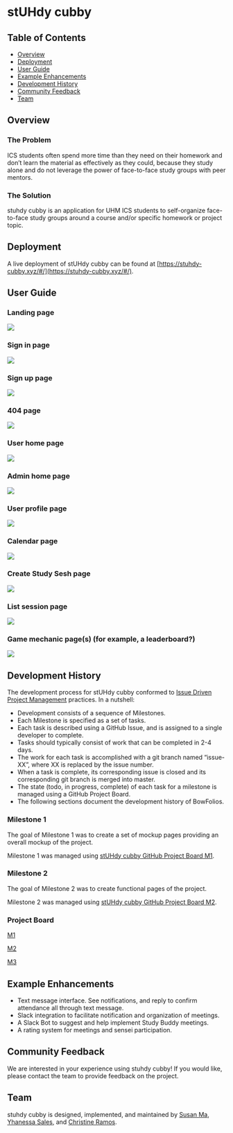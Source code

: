 # stUHdy cubby

## Table of Contents
* [Overview](#overview)
* [Deployment](#deployment)
* [User Guide](#user-guide)
* [Example Enhancements](#example-enhancements)
* [Development History](#development-history)
* [Community Feedback](#community-feedback)
* [Team](#team)

## Overview
### The Problem
ICS students often spend more time than they need on their homework and don’t learn the material as effectively as they could, because they study alone and do not leverage the power of face-to-face study groups with peer mentors.

### The Solution
stuhdy cubby is an application for UHM ICS students to self-organize face-to-face study groups around a course and/or specific homework or project topic.

## Deployment
A live deployment of stUHdy cubby can be found at [https://stuhdy-cubby.xyz/#/](https://stuhdy-cubby.xyz/#/).

## User Guide
### Landing page

![](imgs/livelanding.png)

### Sign in page

![](imgs/livesignup.png)

### Sign up page

![](imgs/liveregister.png)

### 404 page

![](imgs/livenotfound.png)

### User home page

![](imgs/liveuserhome.png)

### Admin home page

![](imgs/admin.png)

### User profile page

![](imgs/user-profile-mockup.png)

### Calendar page

![](imgs/livecalendar.png)

### Create Study Sesh page

![](imgs/liveaddsession.png)

### List session page

![](imgs/livesessions.png)

### Game mechanic page(s) (for example, a leaderboard?)

![](imgs/gamemechanic.png)

## Development History
The development process for stUHdy cubby conformed to [Issue Driven Project Management](http://courses.ics.hawaii.edu/ics314s21/morea/project-management/reading-guidelines-idpm.html) practices. In a nutshell:

* Development consists of a sequence of Milestones.
* Each Milestone is specified as a set of tasks.
* Each task is described using a GitHub Issue, and is assigned to a single developer to complete.
* Tasks should typically consist of work that can be completed in 2-4 days.
* The work for each task is accomplished with a git branch named “issue-XX”, where XX is replaced by the issue number.
* When a task is complete, its corresponding issue is closed and its corresponding git branch is merged into master.
* The state (todo, in progress, complete) of each task for a milestone is managed using a GitHub Project Board.
* The following sections document the development history of BowFolios.

### Milestone 1
The goal of Milestone 1 was to create a set of mockup pages providing an overall mockup of the project.

Milestone 1 was managed using [stUHdy cubby GitHub Project Board M1](https://github.com/stuhdy-cubby/stuhdy-cubby/projects/1).

### Milestone 2
The goal of Milestone 2 was to create functional pages of the project.

Milestone 2 was managed using [stUHdy cubby GitHub Project Board M2](https://github.com/stuhdy-cubby/stuhdy-cubby/projects/2).

### Project Board
[M1](https://github.com/stuhdy-cubby/stuhdy-cubby/projects/1)

[M2](https://github.com/stuhdy-cubby/stuhdy-cubby/projects/2)

[M3](https://github.com/stuhdy-cubby/stuhdy-cubby/projects/3)

## Example Enhancements
* Text message interface. See notifications, and reply to confirm attendance all through text message.
* Slack integration to facilitate notification and organization of meetings.
* A Slack Bot to suggest and help implement Study Buddy meetings.
* A rating system for meetings and sensei participation.

## Community Feedback
We are interested in your experience using stuhdy cubby! If you would like, please contact the team to provide feedback on the project.

## Team
stuhdy cubby is designed, implemented, and maintained by [Susan Ma](https://susankpma.github.io/), [Yhanessa Sales](https://yhanessaanne.github.io/), and [Christine Ramos](https://christinebramos.github.io/).
